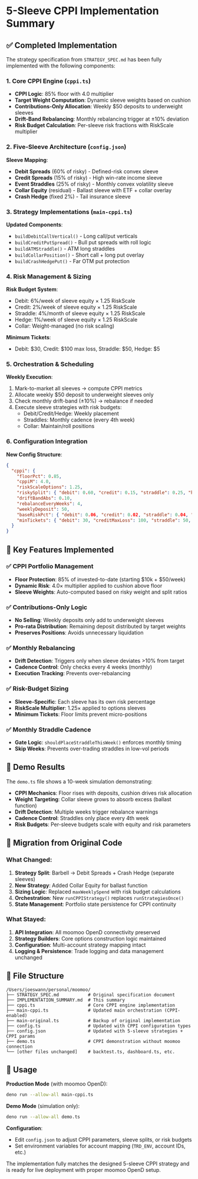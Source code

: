 # 5-Sleeve CPPI Implementation Summary

## ✅ Completed Implementation

The strategy specification from `STRATEGY_SPEC.md` has been fully implemented with the following components:

### 1. Core CPPI Engine (`cppi.ts`)
- **CPPI Logic**: 85% floor with 4.0 multiplier
- **Target Weight Computation**: Dynamic sleeve weights based on cushion
- **Contributions-Only Allocation**: Weekly $50 deposits to underweight sleeves
- **Drift-Band Rebalancing**: Monthly rebalancing trigger at ±10% deviation
- **Risk Budget Calculation**: Per-sleeve risk fractions with RiskScale multiplier

### 2. Five-Sleeve Architecture (`config.json`)
**Sleeve Mapping**:
- **Debit Spreads** (60% of risky) - Defined-risk convex sleeve
- **Credit Spreads** (15% of risky) - High win-rate income sleeve  
- **Event Straddles** (25% of risky) - Monthly convex volatility sleeve
- **Collar Equity** (residual) - Ballast sleeve with ETF + collar overlay
- **Crash Hedge** (fixed 2%) - Tail insurance sleeve

### 3. Strategy Implementations (`main-cppi.ts`)
**Updated Components**:
- `buildDebitCallVertical()` - Long call/put verticals
- `buildCreditPutSpread()` - Bull put spreads with roll logic
- `buildATMStraddle()` - ATM long straddles
- `buildCollarPosition()` - Short call + long put overlay
- `buildCrashHedgePut()` - Far OTM put protection

### 4. Risk Management & Sizing
**Risk Budget System**:
- Debit: 6%/week of sleeve equity × 1.25 RiskScale
- Credit: 2%/week of sleeve equity × 1.25 RiskScale  
- Straddle: 4%/month of sleeve equity × 1.25 RiskScale
- Hedge: 1%/week of sleeve equity × 1.25 RiskScale
- Collar: Weight-managed (no risk scaling)

**Minimum Tickets**:
- Debit: $30, Credit: $100 max loss, Straddle: $50, Hedge: $5

### 5. Orchestration & Scheduling
**Weekly Execution**:
1. Mark-to-market all sleeves → compute CPPI metrics
2. Allocate weekly $50 deposit to underweight sleeves only
3. Check monthly drift-band (±10%) → rebalance if needed
4. Execute sleeve strategies with risk budgets:
   - Debit/Credit/Hedge: Weekly placement
   - Straddles: Monthly cadence (every 4th week)
   - Collar: Maintain/roll positions

### 6. Configuration Integration
**New Config Structure**:
```json
{
  "cppi": {
    "floorPct": 0.85,
    "cppiM": 4.0,
    "riskScaleOptions": 1.25,
    "riskySplit": { "debit": 0.60, "credit": 0.15, "straddle": 0.25, "hedgeFixed": 0.02 },
    "driftBandAbs": 0.10,
    "rebalanceEveryWeeks": 4,
    "weeklyDeposit": 50,
    "baseRiskPct": { "debit": 0.06, "credit": 0.02, "straddle": 0.04, "hedge": 0.01 },
    "minTickets": { "debit": 30, "creditMaxLoss": 100, "straddle": 50, "hedge": 5 }
  }
}
```

## 🎯 Key Features Implemented

### ✅ CPPI Portfolio Management
- **Floor Protection**: 85% of invested-to-date (starting $10k + $50/week)
- **Dynamic Risk**: 4.0× multiplier applied to cushion above floor  
- **Sleeve Weights**: Auto-computed based on risky weight and split ratios

### ✅ Contributions-Only Logic
- **No Selling**: Weekly deposits only add to underweight sleeves
- **Pro-rata Distribution**: Remaining deposit distributed by target weights
- **Preserves Positions**: Avoids unnecessary liquidation

### ✅ Monthly Rebalancing
- **Drift Detection**: Triggers only when sleeve deviates >10% from target
- **Cadence Control**: Only checks every 4 weeks (monthly)
- **Execution Tracking**: Prevents over-rebalancing

### ✅ Risk-Budget Sizing  
- **Sleeve-Specific**: Each sleeve has its own risk percentage
- **RiskScale Multiplier**: 1.25× applied to options sleeves
- **Minimum Tickets**: Floor limits prevent micro-positions

### ✅ Monthly Straddle Cadence
- **Gate Logic**: `shouldPlaceStraddleThisWeek()` enforces monthly timing
- **Skip Weeks**: Prevents over-trading straddles in low-vol periods

## 🧪 Demo Results

The `demo.ts` file shows a 10-week simulation demonstrating:

- **CPPI Mechanics**: Floor rises with deposits, cushion drives risk allocation
- **Weight Targeting**: Collar sleeve grows to absorb excess (ballast function)
- **Drift Detection**: Multiple weeks trigger rebalance warnings
- **Cadence Control**: Straddles only place every 4th week
- **Risk Budgets**: Per-sleeve budgets scale with equity and risk parameters

## 🔄 Migration from Original Code

### What Changed:
1. **Strategy Split**: Barbell → Debit Spreads + Crash Hedge (separate sleeves)
2. **New Strategy**: Added Collar Equity for ballast function
3. **Sizing Logic**: Replaced `maxWeeklySpend` with risk budget calculations  
4. **Orchestration**: New `runCPPIStrategy()` replaces `runStrategiesOnce()`
5. **State Management**: Portfolio state persistence for CPPI continuity

### What Stayed:
1. **API Integration**: All moomoo OpenD connectivity preserved
2. **Strategy Builders**: Core options construction logic maintained
3. **Configuration**: Multi-account strategy mapping intact
4. **Logging & Persistence**: Trade logging and data management unchanged

## 📁 File Structure

```
/Users/joeswann/personal/moomoo/
├── STRATEGY_SPEC.md           # Original specification document
├── IMPLEMENTATION_SUMMARY.md  # This summary
├── cppi.ts                    # Core CPPI engine implementation
├── main-cppi.ts               # Updated main orchestration (CPPI-enabled)
├── main-original.ts           # Backup of original implementation
├── config.ts                  # Updated with CPPI configuration types
├── config.json                # Updated with 5-sleeve strategies + CPPI params
├── demo.ts                    # CPPI demonstration without moomoo connection
└── [other files unchanged]    # backtest.ts, dashboard.ts, etc.
```

## 🚀 Usage

**Production Mode** (with moomoo OpenD):
```bash
deno run --allow-all main-cppi.ts
```

**Demo Mode** (simulation only):
```bash
deno run --allow-all demo.ts
```

**Configuration**:
- Edit `config.json` to adjust CPPI parameters, sleeve splits, or risk budgets
- Set environment variables for account mapping (`TRD_ENV`, account IDs, etc.)

The implementation fully matches the designed 5-sleeve CPPI strategy and is ready for live deployment with proper moomoo OpenD setup.